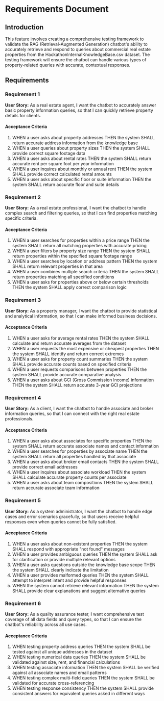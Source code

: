 # Requirements Document

## Introduction

This feature involves creating a comprehensive testing framework to validate the RAG (Retrieval-Augmented Generation) chatbot's ability to accurately retrieve and respond to queries about commercial real estate properties from the HackathonInternalKnowledgeBase.csv dataset. The testing framework will ensure the chatbot can handle various types of property-related queries with accurate, contextual responses.

## Requirements

### Requirement 1

**User Story:** As a real estate agent, I want the chatbot to accurately answer basic property information queries, so that I can quickly retrieve property details for clients.

#### Acceptance Criteria

1. WHEN a user asks about property addresses THEN the system SHALL return accurate address information from the knowledge base
2. WHEN a user queries about property sizes THEN the system SHALL provide correct square footage data
3. WHEN a user asks about rental rates THEN the system SHALL return accurate rent per square foot per year information
4. WHEN a user inquires about monthly or annual rent THEN the system SHALL provide correct calculated rental amounts
5. WHEN a user asks about specific floor or suite information THEN the system SHALL return accurate floor and suite details

### Requirement 2

**User Story:** As a real estate professional, I want the chatbot to handle complex search and filtering queries, so that I can find properties matching specific criteria.

#### Acceptance Criteria

1. WHEN a user searches for properties within a price range THEN the system SHALL return all matching properties with accurate pricing
2. WHEN a user filters by property size range THEN the system SHALL return properties within the specified square footage range
3. WHEN a user searches by location or address pattern THEN the system SHALL return relevant properties in that area
4. WHEN a user combines multiple search criteria THEN the system SHALL return properties matching all specified conditions
5. WHEN a user asks for properties above or below certain thresholds THEN the system SHALL apply correct comparison logic

### Requirement 3

**User Story:** As a property manager, I want the chatbot to provide statistical and analytical information, so that I can make informed business decisions.

#### Acceptance Criteria

1. WHEN a user asks for average rental rates THEN the system SHALL calculate and return accurate averages from the dataset
2. WHEN a user requests the most expensive or cheapest properties THEN the system SHALL identify and return correct extremes
3. WHEN a user asks for property count summaries THEN the system SHALL provide accurate counts based on specified criteria
4. WHEN a user requests comparisons between properties THEN the system SHALL provide accurate comparative analysis
5. WHEN a user asks about GCI (Gross Commission Income) information THEN the system SHALL return accurate 3-year GCI projections

### Requirement 4

**User Story:** As a client, I want the chatbot to handle associate and broker information queries, so that I can connect with the right real estate professionals.

#### Acceptance Criteria

1. WHEN a user asks about associates for specific properties THEN the system SHALL return accurate associate names and contact information
2. WHEN a user searches for properties by associate name THEN the system SHALL return all properties handled by that associate
3. WHEN a user asks about broker email contacts THEN the system SHALL provide correct email addresses
4. WHEN a user inquires about associate workload THEN the system SHALL calculate accurate property counts per associate
5. WHEN a user asks about team compositions THEN the system SHALL return accurate associate team information

### Requirement 5

**User Story:** As a system administrator, I want the chatbot to handle edge cases and error scenarios gracefully, so that users receive helpful responses even when queries cannot be fully satisfied.

#### Acceptance Criteria

1. WHEN a user asks about non-existent properties THEN the system SHALL respond with appropriate "not found" messages
2. WHEN a user provides ambiguous queries THEN the system SHALL ask for clarification or provide multiple relevant options
3. WHEN a user asks questions outside the knowledge base scope THEN the system SHALL clearly indicate the limitation
4. WHEN a user provides malformed queries THEN the system SHALL attempt to interpret intent and provide helpful responses
5. WHEN the system cannot retrieve relevant information THEN the system SHALL provide clear explanations and suggest alternative queries

### Requirement 6

**User Story:** As a quality assurance tester, I want comprehensive test coverage of all data fields and query types, so that I can ensure the chatbot's reliability across all use cases.

#### Acceptance Criteria

1. WHEN testing property address queries THEN the system SHALL be tested against all unique addresses in the dataset
2. WHEN testing numerical data queries THEN the system SHALL be validated against size, rent, and financial calculations
3. WHEN testing associate information THEN the system SHALL be verified against all associate names and email patterns
4. WHEN testing complex multi-field queries THEN the system SHALL be validated for accurate cross-referencing
5. WHEN testing response consistency THEN the system SHALL provide consistent answers for equivalent queries asked in different ways
